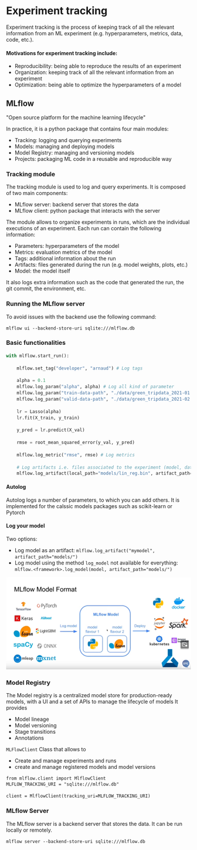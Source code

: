 # Experiment tracking

Experiment tracking is the process of keeping track of all the relevant information from an ML experiment (e.g. hyperparameters, metrics, data, code, etc.).

#### Motivations for experiment tracking include:
- Reproducibility: being able to reproduce the results of an experiment
- Organization: keeping track of all the relevant information from an experiment
- Optimization: being able to optimize the hyperparameters of a model

## MLflow

"Open source platform for the machine learning lifecycle"

In practice, it is a python package that contains four main modules:
- Tracking: logging and querying experiments
- Models: managing and deploying models
- Model Registry: managing and versioning models
- Projects: packaging ML code in a reusable and reproducible way

### Tracking module

The tracking module is used to log and query experiments. It is composed of two main components:
- MLflow server: backend server that stores the data
- MLflow client: python package that interacts with the server

The module allows to organize experiments in runs, which are the individual executions of an experiment. Each run can contain the following information:
- Parameters: hyperparameters of the model
- Metrics: evaluation metrics of the model
- Tags: additional information about the run
- Artifacts: files generated during the run (e.g. model weights, plots, etc.)
- Model: the model itself

It also logs extra information such as the code that generated the run, the git commit, the environment, etc.

### Running the MLflow server

To avoid issues with the backend use the following command:
```
mlflow ui --backend-store-uri sqlite:///mlflow.db
```

### Basic functionalities

```python
with mlflow.start_run():

    mlflow.set_tag("developer", "arnaud") # Log tags

    alpha = 0.1
    mlflow.log_param("alpha", alpha) # Log all kind of parameter
    mlflow.log_param("train-data-path", "./data/green_tripdata_2021-01.parquet")
    mlflow.log_param("valid-data-path", "./data/green_tripdata_2021-02.parquet")

    lr = Lasso(alpha)
    lr.fit(X_train, y_train)

    y_pred = lr.predict(X_val)
    
    rmse = root_mean_squared_error(y_val, y_pred)
    
    mlflow.log_metric("rmse", rmse) # Log metrics

    # Log artifacts i.e. files associated to the experiment (model, data..)
    mlflow.log_artifact(local_path="models/lin_reg.bin", artifact_path="models_pickle")
```

#### Autolog

Autolog logs a number of parameters, to which you can add others. It is implemented for the calssic models packages such as scikit-learn or Pytorch

#### Log your model

Two options:
- Log model as an artifact: `mlflow.log_artifact("mymodel", artifact_path="models/")`
- Log model using the method `log_model` not available for everything: `mlflow.<framework>.log_model(model, artifact_path="models/")`

![mlflow models](mlflow_models.png)

### Model Registry

The Model registry is a centralized model store for production-ready models, with a UI and a set of APIs to manage the lifecycle of models
It provides
- Model lineage
- Model versioning
- Stage transitions
- Annotations

`MLFlowClient` Class that allows to
- Create and manage experiments and runs
- create and manage registered models and model versions

```
from mlflow.client import MlflowClient
MLFLOW_TRACKING_URI = "sqlite:///mlflow.db"

client = MlflowClient(tracking_uri=MLFLOW_TRACKING_URI)
```

### MLflow Server

The MLflow server is a backend server that stores the data. It can be run locally or remotely.

```
mlflow server --backend-store-uri sqlite:///mlflow.db
